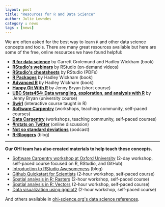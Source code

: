 ```yaml
---
layout: post
title: "Resources for R and Data Science"
author: Julie Lowndes
category : news 
tags : [news]
---
```


We are often asked for the best way to learn `R` and other data science concepts and tools. There are many great resources available but here are some of the free, online resources we have found helpful: 


- **[R for data science](http://r4ds.had.co.nz/)** by Garrett Grolemund and Hadley Wickham (book)
- **[RStudio's webinars](https://www.rstudio.com/resources/webinars/)** by RStudio (on-demand videos)
- **[RStudio's cheatsheets](https://www.rstudio.com/resources/cheatsheets/)** by RStudio (PDFs)
- **[R Packages](http://r-pkgs.had.co.nz/)** by Hadley Wickham (book)
- **[Advanced R](http://adv-r.had.co.nz/)** by Hadley Wickham (book)
- **[Happy Git With R](http://happygitwithr.com/)** by Jenny Bryan (short course)
- **[UBC Stats454: Data wrangling, exploration, and analysis with R](https://stat545-ubc.github.io/index.html)** by Jenny Bryan (university course)
- **[Swirl](http://swirlstats.com/)** (interactive course taught in R)
- **[Software Carpentry](http://software-carpentry.org/)** (workshops, teaching community, self-paced courses)
- **[Data Carpentry](http://www.datacarpentry.org/)** (workshops, teaching community, self-paced courses)
- **[#rstats on Twitter](https://twitter.com/search?q=%23rstats&src=typd)** (online discussion)
- **[Not so standard deviations](https://soundcloud.com/nssd-podcast)** (podcast)
- **[R-Bloggers](https://www.r-bloggers.com)** (blog)
 
------- 
   

**Our OHI team has also created materials to help teach these concepts.**

- [Software Carpentry workshop at Oxford University](http://jules32.github.io/2016-07-12-Oxford/overview/) (2-day workshop, self-paced course focused on R, RStudio, and GitHub)
- [Introduction to RStudio Awesomeness](http://jules32.github.io/resources/RStudio_intro/) (blog)
- [Github Quickstart for Scientists](https://rawgit.com/nazrug/Quickstart/master/GithubQuickstart.html) (2-hour workshop, self-paced course)
- [Spatial analysis in R: Rasters](https://github.com/eco-data-science/spatial-analysis-R#introduction-to-spatial-analysis-in-r) (2-hour workshop, self-paced course)
- [Spatial analysis in R: Vectors](https://github.com/eco-data-science/spatial_analysis2_R#r-spatial-analysis-workshop-vectors-polygons-and-shapefiles) (2-hour workshop, self-paced course)
- [Data visualization using ggplot2](https://rawgit.com/eco-data-science/VisualizingData/master/ggplot2_intro.html) (2-hour workshop, self-paced course)

And others available in [ohi-science.org's data science references](http://ohi-science.org/resources/tools/#data-science-references).


